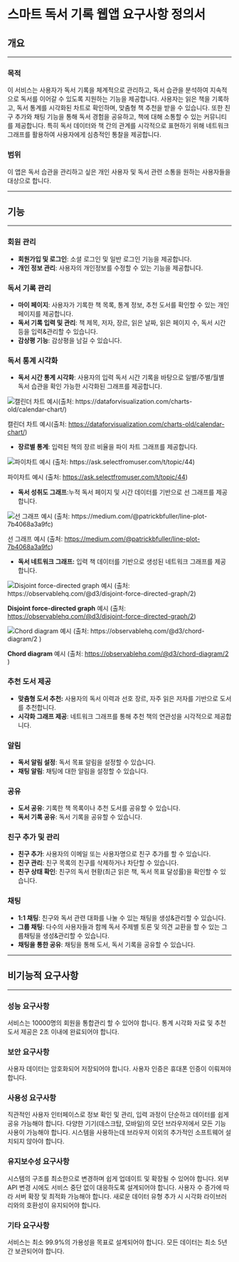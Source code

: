 # 스마트 독서 기록 웹앱 **요구사항 정의서**

## **개요**

---

### **목적**

이 서비스는 사용자가 독서 기록을 체계적으로 관리하고, 독서 습관을 분석하여 지속적으로 독서를 이어갈 수 있도록 지원하는 기능을 제공합니다. 사용자는 읽은 책을 기록하고, 독서 통계를 시각화된 차트로 확인하며, 맞춤형 책 추천을 받을 수 있습니다. 또한 친구 추가와 채팅 기능을 통해 독서 경험을 공유하고, 책에 대해 소통할 수 있는 커뮤니티를 제공합니다. 특히 독서 데이터와 책 간의 관계를 시각적으로 표현하기 위해 네트워크 그래프를 활용하여 사용자에게 심층적인 통찰을 제공합니다.

### **범위**

이 앱은 독서 습관을 관리하고 싶은 개인 사용자 및 독서 관련 소통을 원하는 사용자들을 대상으로 합니다.

---

## **기능**

---

### **회원 관리**

- **회원가입 및 로그인**: 소셜 로그인 및 일반 로그인 기능을 제공합니다.
- **개인 정보 관리**: 사용자의 개인정보를 수정할 수 있는 기능을 제공합니다.

### **독서 기록 관리**

- **마이 페이지**: 사용자가 기록한 책 목록, 통계 정보, 추천 도서를 확인할 수 있는 개인 페이지를 제공합니다.
- **독서 기록 입력 및 관리**: 책 제목, 저자, 장르, 읽은 날짜, 읽은 페이지 수, 독서 시간 등을 입력&관리할 수 있습니다.
- **감상평 기능**: 감상평을 남길 수 있습니다.

### **독서 통계 시각화**

- **독서 시간 통계 시각화**: 사용자의 입력 독서 시간 기록을 바탕으로 일별/주별/월별 독서 습관을 확인 가능한 시각화된 그래프를 제공합니다.

![캘린더 차트 예시(출처: https://dataforvisualization.com/charts-old/calendar-chart/)](https://prod-files-secure.s3.us-west-2.amazonaws.com/b5df8ca9-ce3d-4838-a145-53af9273b0db/d0e5d751-5cb6-4c71-bfc9-6ba867e406c1/image.png)

캘린더 차트 예시(출처: https://dataforvisualization.com/charts-old/calendar-chart/)

- **장르별 통계**: 입력된 책의 장르 비율을 파이 차트 그래프를 제공합니다.

![파이차트 예시 (출처: https://ask.selectfromuser.com/t/topic/44)](https://prod-files-secure.s3.us-west-2.amazonaws.com/b5df8ca9-ce3d-4838-a145-53af9273b0db/f644cec1-3f12-4523-8b4a-5aacb1f90a3a/image.png)

파이차트 예시 (출처: https://ask.selectfromuser.com/t/topic/44)

- **독서 성취도 그래프**:누적 독서 페이지 및 시간 데이터를 기반으로 선 그래프를 제공합니다.

![선 그래프 예시 (출처: https://medium.com/@patrickbfuller/line-plot-7b4068a3a9fc)](https://prod-files-secure.s3.us-west-2.amazonaws.com/b5df8ca9-ce3d-4838-a145-53af9273b0db/efffae9b-d55f-4f23-9d45-95ab345f86e6/image.png)

선 그래프 예시 (출처: https://medium.com/@patrickbfuller/line-plot-7b4068a3a9fc)

- **독서 네트워크 그래프:** 입력 책 데이터를 기반으로 생성된 네트워크 그래프를 제공합니다.

![**Disjoint force-directed graph** 예시 (출처: https://observablehq.com/@d3/disjoint-force-directed-graph/2)](https://prod-files-secure.s3.us-west-2.amazonaws.com/b5df8ca9-ce3d-4838-a145-53af9273b0db/c812f392-4cf5-4cfe-8dde-7da866fce984/image.png)

**Disjoint force-directed graph** 예시 (출처: https://observablehq.com/@d3/disjoint-force-directed-graph/2)

![**Chord diagram** 예시  (출처: https://observablehq.com/@d3/chord-diagram/2 )](https://prod-files-secure.s3.us-west-2.amazonaws.com/b5df8ca9-ce3d-4838-a145-53af9273b0db/01611bb0-460b-4f36-b059-85c3fd29d61a/image.png)

**Chord diagram** 예시  (출처: https://observablehq.com/@d3/chord-diagram/2 )

### **추천 도서 제공**

- **맞춤형 도서 추천:** 사용자의 독서 이력과 선호 장르, 자주 읽은 저자를 기반으로 도서를 추천합니다.
- **시각화 그래프 제공**: 네트워크 그래프를 통해 추천 책의 연관성을 시각적으로 제공합니다.

### **알림**

- **독서 알림 설정**: 독서 목표 알림을 설정할 수 있습니다.
- **채팅 알림**: 채팅에 대한 알림을 설정할 수 있습니다.

### 공유

- **도서 공유**: 기록한 책 목록이나 추천 도서를 공유할 수 있습니다.
- **독서 기록 공유**: 독서 기록을 공유할 수 있습니다.

### **친구 추가 및 관리**

- **친구 추가**: 사용자의 이메일 또는 사용자명으로 친구 추가를 할 수 있습니다.
- **친구 관리**: 친구 목록의 친구를 삭제하거나 차단할 수 있습니다.
- **친구 상태 확인**: 친구의 독서 현황(최근 읽은 책, 독서 목표 달성률)을 확인할 수 있습니다.

### **채팅**

- **1:1 채팅**: 친구와 독서 관련 대화를 나눌 수 있는 채팅을 생성&관리할 수 있습니다.
- **그룹 채팅**: 다수의 사용자들과 함께 독서 주제별 토론 및 의견 교환을 할 수 있는 그룹채팅을 생성&관리할 수 있습니다.
- **채팅을 통한 공유**: 채팅을 통해 도서, 독서 기록을 공유할 수 있습니다.

---

## **비기능적 요구사항**

---

### 성능 요구사항

서비스는 10000명의 회원을 통합관리 할 수 있어야 합니다. 통계 시각화 자료 및 추천 도서 제공은 2초 이내에 완료되어야 합니다.

### 보안 요구사항

사용자 데이터는 암호화되어 저장되어야 합니다. 사용자 인증은 휴대폰 인증이 이뤄져야 합니다.

### 사용성 요구사항

직관적인 사용자 인터페이스로 정보 확인 및 관리, 입력 과정이 단순하고 데이터를 쉽게 공유 가능해야 합니다. 다양한 기기(데스크탑, 모바일)의 모던 브라우저에서 모든 기능 사용이 가능해야 합니다. 시스템을 사용하는데 브라우저 이외의 추가적인 소프트웨어 설치되지 않아야 합니다.

### 유지보수성 요구사항

시스템의 구조를 최소한으로 변경하며 쉽게 업데이트 및 확장될 수 있어야 합니다. 외부 API 변경 시에도 서비스 중단 없이 대응하도록 설계되어야 합니다. 사용자 수 증가에 따라 서버 확장 및 최적화 가능해야 합니다. 새로운 데이터 유형 추가 시 시각화 라이브러리와의 호환성이 유지되어야 합니다.

### 기타 요구사항

서비스는 최소 99.9%의 가용성을 목표로 설계되어야 합니다. 모든 데이터는 최소 5년간 보관되어야 합니다.